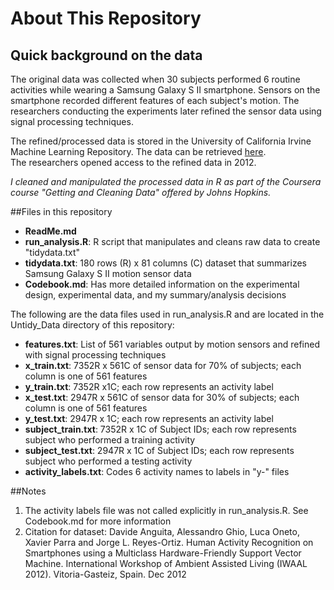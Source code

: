 # About This Repository
##

## Quick background on the data
The original data was collected when 30 subjects performed 6 routine activities while wearing a Samsung Galaxy S II smartphone. Sensors on the smartphone recorded different features of each subject's motion.  The researchers conducting the experiments later refined the sensor data using signal processing techniques.        

The refined/processed data is stored in the University of California Irvine Machine Learning Repository.  The data can be retrieved [here](http://archive.ics.uci.edu/ml/datasets/Human+Activity+Recognition+Using+Smartphones).  
The researchers opened access to the refined data in 2012.   

*I cleaned and manipulated the processed data in R as part of the Coursera course "Getting and Cleaning Data" offered by Johns Hopkins.* 

##Files in this repository

* **ReadMe.md**
* **run_analysis.R**: R script that manipulates and cleans raw data to create "tidydata.txt"
* **tidydata.txt**: 180 rows (R) x 81 columns (C) dataset that summarizes Samsung Galaxy S II motion sensor data
* **Codebook.md**: Has more detailed information on the experimental design, experimental data, and my summary/analysis decisions   

The following are the data files used in run_analysis.R and are located in the Untidy_Data directory of this repository:

* **features.txt**: List of 561 variables output by motion sensors and refined with signal processing techniques 
* **x_train.txt**: 7352R x 561C of sensor data for 70% of subjects; each column is one of 561 features
* **y_train.txt**: 7352R x1C; each row represents an  activity label
* **x_test.txt**: 2947R x 561C of sensor data for 30% of subjects; each column is one of 561 features
* **y_test.txt**: 2947R x 1C; each row represents an activity label 
* **subject_train.txt**: 7352R x 1C of Subject IDs; each row represents subject who performed a training activity
* **subject_test.txt**: 2947R x 1C of Subject IDs; each row represents subject who performed a testing activity
* **activity_labels.txt**: Codes 6 activity names to labels in "y-" files 

##Notes
1. The activity labels file was not called explicitly in run_analysis.R. See Codebook.md for more information
2. Citation for dataset: Davide Anguita, Alessandro Ghio, Luca Oneto, Xavier Parra and Jorge L. Reyes-Ortiz. Human Activity Recognition on Smartphones using a Multiclass Hardware-Friendly Support Vector Machine. International Workshop of Ambient Assisted Living (IWAAL 2012). Vitoria-Gasteiz, Spain. Dec 2012